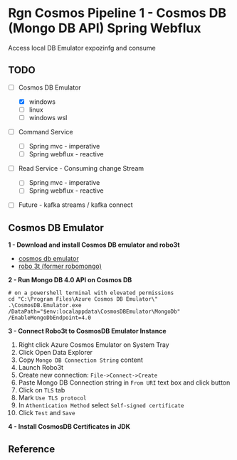 Rgn Cosmos Pipeline 1 - Cosmos DB (Mongo DB API) Spring Webflux
===============================================================

Access local DB Emulator expozinfg and consume

TODO
----

- [ ] Cosmos DB Emulator
  - [x] windows
  - [ ] linux
  - [ ] windows wsl
- [ ] Command Service
  - [ ] Spring mvc - imperative
  - [ ] Spring webflux - reactive
- [ ] Read Service - Consuming change Stream
  - [ ] Spring mvc - imperative
  - [ ] Spring webflux - reactive
- [ ] Future - kafka streams / kafka connect


Cosmos DB Emulator
------------------

**1 - Download and install Cosmos DB emulator and robo3t** 

* [cosmos db emulator](https://docs.microsoft.com/en-us/azure/cosmos-db/local-emulator?tabs=ssl-netstd21)
* [robo 3t (former robomongo)](https://robomongo.org/)

**2 - Run Mongo DB 4.0 API on Cosmos DB**

```
# on a powershell terminal with elevated permissions
cd "C:\Program Files\Azure Cosmos DB Emulator\"
.\CosmosDB.Emulator.exe /DataPath="$env:localappdata\CosmosDBEmulator\MongoDb" /EnableMongoDbEndpoint=4.0
```

**3 - Connect Robo3t to CosmosDB Emulator Instance**

1. Right click Azure Cosmos Emulator on System Tray
2. Click Open Data Explorer
3. Copy `Mongo DB Connection String` content
4. Launch Robo3t 
5. Create new connection: `File->Connect->Create`
6. Paste Mongo DB Connection string in `From URI` text box and click button
7. Click on `TLS` tab
8. Mark `Use TLS protocol`
9. In `Athentication Method` select `Self-signed certificate`
10. Click `Test` and `Save`

**4 - Install CosmosDB Certificates in JDK**



Reference
---------

